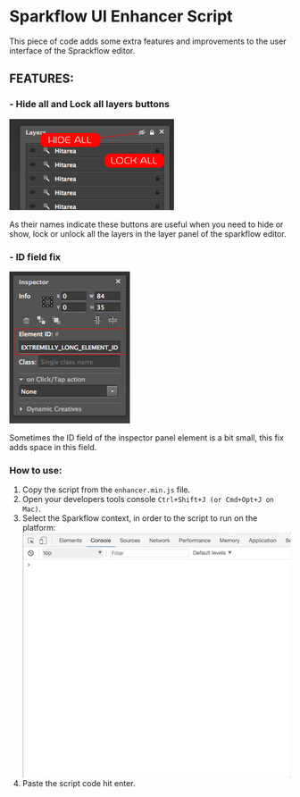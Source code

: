 # Sparkflow UI Enhancer Script

This piece of code adds some extra features and improvements to the user interface of the Sprackflow editor.

## FEATURES:

### - Hide all and Lock all layers buttons
![Open image window](screenshots/layersPanelButtons.png?raw=true)

As their names indicate these buttons are useful when you need to hide or show, lock or unlock all the layers in the layer panel of the sparkflow editor.

### - ID field fix
![Open image window](screenshots/elementIDInspector.png?raw=true)

Sometimes the ID field of the inspector panel element is a bit small, this fix adds space in this field.

### How to use:

1. Copy the script from the ```enhancer.min.js``` file.
2. Open your developers tools console ```Ctrl+Shift+J (or Cmd+Opt+J on Mac)```.
3. Select the Sparkflow context, in order to the script to run on the platform:
  ![Select Sparkflow context](screenshots/selectSparkflowContext.gif?raw=true)
4. Paste the script code hit enter.